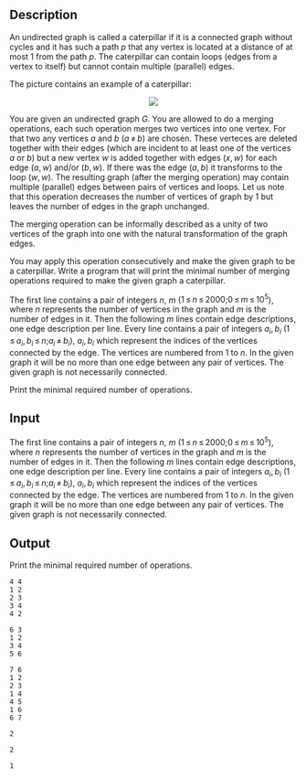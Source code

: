 ## Description

<div><p>An undirected graph is called a <span class="tex-font-style-it">caterpillar</span> if it is a connected graph without cycles and it has such a path <span class="tex-span"><i>p</i></span> that any vertex is located at a distance of at most 1 from the path <span class="tex-span"><i>p</i></span>. The caterpillar can contain loops (edges from a vertex to itself) but cannot contain multiple (parallel) edges.</p><p>The picture contains an example of a caterpillar: </p><center> <img class="tex-graphics" src="file://nWuLiy20.png" style="max-width: 100.0%;max-height: 100.0%;"> </center><p>You are given an undirected graph <span class="tex-span"><i>G</i></span>. You are allowed to do a <span class="tex-font-style-it">merging operations</span>, each such operation merges two vertices into one vertex. For that two any vertices <span class="tex-span"><i>a</i></span> and <span class="tex-span"><i>b</i></span> (<span class="tex-span"><i>a</i> ≠ <i>b</i></span>) are chosen. These verteces are deleted together with their edges (which are incident to at least one of the vertices <span class="tex-span"><i>a</i></span> or <span class="tex-span"><i>b</i></span>) but a new vertex <span class="tex-span"><i>w</i></span> is added together with edges <span class="tex-span">(<i>x</i>, <i>w</i>)</span> for each edge (<span class="tex-span"><i>a</i>, <i>w</i></span>) and/or (<span class="tex-span"><i>b</i>, <i>w</i></span>). If there was the edge <span class="tex-span">(<i>a</i>, <i>b</i>)</span> it transforms to the loop <span class="tex-span">(<i>w</i>, <i>w</i>)</span>. The resulting graph (after the merging operation) may contain multiple (parallel) edges between pairs of vertices and loops. Let us note that this operation decreases the number of vertices of graph by 1 but leaves the number of edges in the graph unchanged.</p><p>The merging operation can be informally described as a unity of two vertices of the graph into one with the natural transformation of the graph edges.</p><p>You may apply this operation consecutively and make the given graph to be a caterpillar. Write a program that will print the minimal number of merging operations required to make the given graph a caterpillar.</p></div><div class="input-specification"><p>The first line contains a pair of integers <span class="tex-span"><i>n</i></span>, <span class="tex-span"><i>m</i></span> (<span class="tex-span">1 ≤ <i>n</i> ≤ 2000;0 ≤ <i>m</i> ≤ 10<sup class="upper-index">5</sup></span>), where <span class="tex-span"><i>n</i></span> represents the number of vertices in the graph and <span class="tex-span"><i>m</i></span> is the number of edges in it. Then the following <span class="tex-span"><i>m</i></span> lines contain edge descriptions, one edge description per line. Every line contains a pair of integers <span class="tex-span"><i>a</i><sub class="lower-index"><i>i</i></sub>, <i>b</i><sub class="lower-index"><i>i</i></sub></span> (<span class="tex-span">1 ≤ <i>a</i><sub class="lower-index"><i>i</i></sub>, <i>b</i><sub class="lower-index"><i>i</i></sub> ≤ <i>n</i>;<i>a</i><sub class="lower-index"><i>i</i></sub> ≠ <i>b</i><sub class="lower-index"><i>i</i></sub></span>), <span class="tex-span"><i>a</i><sub class="lower-index"><i>i</i></sub>, <i>b</i><sub class="lower-index"><i>i</i></sub></span> which represent the indices of the vertices connected by the edge. The vertices are numbered from 1 to <span class="tex-span"><i>n</i></span>. In the given graph it will be no more than one edge between any pair of vertices. The given graph is not necessarily connected.</p></div><div class="output-specification"><p>Print the minimal required number of operations.</p></div>

## Input

<p>The first line contains a pair of integers <span class="tex-span"><i>n</i></span>, <span class="tex-span"><i>m</i></span> (<span class="tex-span">1 ≤ <i>n</i> ≤ 2000;0 ≤ <i>m</i> ≤ 10<sup class="upper-index">5</sup></span>), where <span class="tex-span"><i>n</i></span> represents the number of vertices in the graph and <span class="tex-span"><i>m</i></span> is the number of edges in it. Then the following <span class="tex-span"><i>m</i></span> lines contain edge descriptions, one edge description per line. Every line contains a pair of integers <span class="tex-span"><i>a</i><sub class="lower-index"><i>i</i></sub>, <i>b</i><sub class="lower-index"><i>i</i></sub></span> (<span class="tex-span">1 ≤ <i>a</i><sub class="lower-index"><i>i</i></sub>, <i>b</i><sub class="lower-index"><i>i</i></sub> ≤ <i>n</i>;<i>a</i><sub class="lower-index"><i>i</i></sub> ≠ <i>b</i><sub class="lower-index"><i>i</i></sub></span>), <span class="tex-span"><i>a</i><sub class="lower-index"><i>i</i></sub>, <i>b</i><sub class="lower-index"><i>i</i></sub></span> which represent the indices of the vertices connected by the edge. The vertices are numbered from 1 to <span class="tex-span"><i>n</i></span>. In the given graph it will be no more than one edge between any pair of vertices. The given graph is not necessarily connected.</p>

## Output

<p>Print the minimal required number of operations.</p>





```input1
4 4
1 2
2 3
3 4
4 2

```




```input2
6 3
1 2
3 4
5 6

```




```input3
7 6
1 2
2 3
1 4
4 5
1 6
6 7

```




```output1
2

```




```output2
2

```




```output3
1

```


